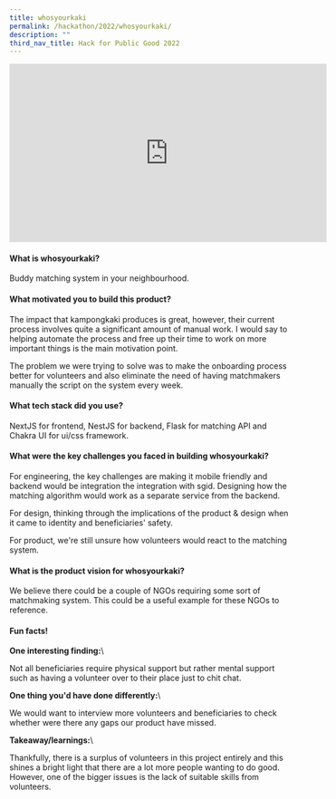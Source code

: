 ```yaml
---
title: whosyourkaki
permalink: /hackathon/2022/whosyourkaki/
description: ""
third_nav_title: Hack for Public Good 2022
---
```



<iframe width="560" height="315" src="https://www.youtube.com/embed/1CD8DRfuIkg" title="YouTube video player" frameborder="0" allow="accelerometer; autoplay; clipboard-write; encrypted-media; gyroscope; picture-in-picture" allowfullscreen></iframe>

#### What is whosyourkaki?
Buddy matching system in your neighbourhood.

#### What motivated you to build this product?
The impact that kampongkaki produces is great, however, their current process involves quite a significant amount of manual work. I would say to helping automate the process and free up their time to work on more important things is the main motivation point.
 

The problem we were trying to solve was to make the onboarding process better for volunteers and also eliminate the need of having matchmakers manually the script on the system every week.

#### What tech stack did you use?

NextJS for frontend, NestJS for backend, Flask for matching API and Chakra UI for ui/css framework.

#### What were the key challenges you faced in building whosyourkaki? 

For engineering, the key challenges are making it mobile friendly and backend would be integration the integration with sgid. Designing how the matching algorithm would work as a separate service from the backend.
 

For design, thinking through the implications of the product & design when it came to identity and beneficiaries' safety.
 

For product, we're still unsure how volunteers would react to the matching system.

#### What is the product vision for whosyourkaki? 
We believe there could be a couple of NGOs requiring some sort of matchmaking system. This could be a useful example for these NGOs to reference.

#### Fun facts!
**One interesting finding:**\\

Not all beneficiaries require physical support but rather mental support such as having a volunteer over to their place just to chit chat.

**One thing you'd have done differently:**\\

We would want to interview more volunteers and beneficiaries to check whether were there any gaps our product have missed.

**Takeaway/learnings:**\\

Thankfully, there is a surplus of volunteers in this project entirely and this shines a bright light that there are a lot more people wanting to do good. However, one of the bigger issues is the lack of suitable skills from volunteers.